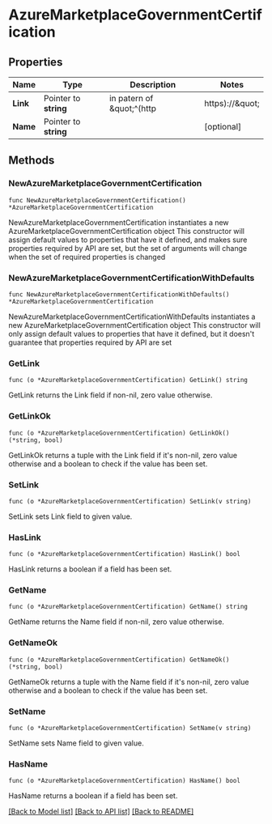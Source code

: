 # AzureMarketplaceGovernmentCertification

## Properties

Name | Type | Description | Notes
------------ | ------------- | ------------- | -------------
**Link** | Pointer to **string** | in patern of \&quot;^(http|https)://\&quot; | [optional] 
**Name** | Pointer to **string** |  | [optional] 

## Methods

### NewAzureMarketplaceGovernmentCertification

`func NewAzureMarketplaceGovernmentCertification() *AzureMarketplaceGovernmentCertification`

NewAzureMarketplaceGovernmentCertification instantiates a new AzureMarketplaceGovernmentCertification object
This constructor will assign default values to properties that have it defined,
and makes sure properties required by API are set, but the set of arguments
will change when the set of required properties is changed

### NewAzureMarketplaceGovernmentCertificationWithDefaults

`func NewAzureMarketplaceGovernmentCertificationWithDefaults() *AzureMarketplaceGovernmentCertification`

NewAzureMarketplaceGovernmentCertificationWithDefaults instantiates a new AzureMarketplaceGovernmentCertification object
This constructor will only assign default values to properties that have it defined,
but it doesn't guarantee that properties required by API are set

### GetLink

`func (o *AzureMarketplaceGovernmentCertification) GetLink() string`

GetLink returns the Link field if non-nil, zero value otherwise.

### GetLinkOk

`func (o *AzureMarketplaceGovernmentCertification) GetLinkOk() (*string, bool)`

GetLinkOk returns a tuple with the Link field if it's non-nil, zero value otherwise
and a boolean to check if the value has been set.

### SetLink

`func (o *AzureMarketplaceGovernmentCertification) SetLink(v string)`

SetLink sets Link field to given value.

### HasLink

`func (o *AzureMarketplaceGovernmentCertification) HasLink() bool`

HasLink returns a boolean if a field has been set.

### GetName

`func (o *AzureMarketplaceGovernmentCertification) GetName() string`

GetName returns the Name field if non-nil, zero value otherwise.

### GetNameOk

`func (o *AzureMarketplaceGovernmentCertification) GetNameOk() (*string, bool)`

GetNameOk returns a tuple with the Name field if it's non-nil, zero value otherwise
and a boolean to check if the value has been set.

### SetName

`func (o *AzureMarketplaceGovernmentCertification) SetName(v string)`

SetName sets Name field to given value.

### HasName

`func (o *AzureMarketplaceGovernmentCertification) HasName() bool`

HasName returns a boolean if a field has been set.


[[Back to Model list]](../README.md#documentation-for-models) [[Back to API list]](../README.md#documentation-for-api-endpoints) [[Back to README]](../README.md)


